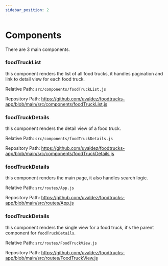 ```yaml
---
sidebar_position: 2
---
```


# Components

There are 3 main components.

### foodTruckList
this component renders the list of all food trucks, it handles pagination and link to detail view for each food truck.

Relative Path: `src/components/foodTruckList.js`

Repository Path: https://github.com/uvaldez/foodtrucks-app/blob/main/src/components/foodTruckList.js

### foodTruckDetails
this component renders the detail view of a food truck.

Relative Path: `src/components/foodTruckDetails.js`

Repository Path: https://github.com/uvaldez/foodtrucks-app/blob/main/src/components/foodTruckDetails.js

### foodTruckDetails
this component renders the main page, it also handles search logic.

Relative Path: `src/routes/App.js`

Repository Path: https://github.com/uvaldez/foodtrucks-app/blob/main/src/routes/App.js

### foodTruckDetails
this component renders the single view for a food truck, it's the parent component for `foodTruckDetails`.

Relative Path: `src/routes/FoodTruckView.js`

Repository Path: https://github.com/uvaldez/foodtrucks-app/blob/main/src/routes/FoodTruckView.js

